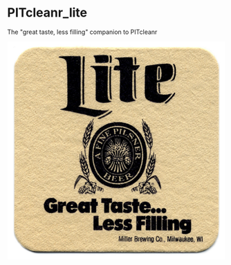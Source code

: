 # PITcleanr_lite
The "great taste, less filling" companion to PITcleanr

![lite](/docs/assets/images/great_taste_less_filling.jpg)